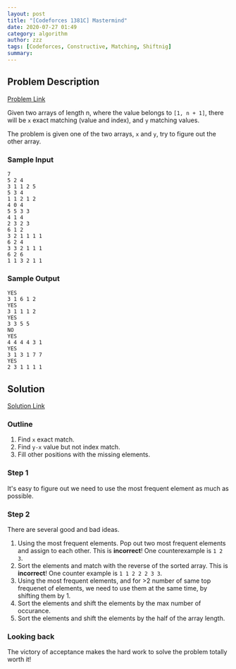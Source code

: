 ```yaml
---
layout: post
title: "[Codeforces 1381C] Mastermind"
date: 2020-07-27 01:49
category: algorithm
author: zzz
tags: [Codeforces, Constructive, Matching, Shiftnig]
summary: 
---
```


## Problem Description
[Problem Link](https://codeforces.com/problemset/problem/1381/C)

Given two arrays of length n, where the value belongs to `[1, n + 1]`, there will be `x` exact matching (value and index), and `y` matching values.

The problem is given one of the two arrays, `x` and `y`, try to figure out the other array.

### Sample Input
```
7
5 2 4
3 1 1 2 5
5 3 4
1 1 2 1 2
4 0 4
5 5 3 3
4 1 4
2 3 2 3
6 1 2
3 2 1 1 1 1
6 2 4
3 3 2 1 1 1
6 2 6
1 1 3 2 1 1
```

### Sample Output
```
YES
3 1 6 1 2
YES
3 1 1 1 2
YES
3 3 5 5
NO
YES
4 4 4 4 3 1
YES
3 1 3 1 7 7
YES
2 3 1 1 1 1
```

## Solution
[Solution Link](https://codeforces.com/contest/1381/submission/88104504)

### Outline
1. Find `x` exact match.
2. Find `y-x` value but not index match.
3. Fill other positions with the missing elements.

### Step 1

It's easy to figure out we need to use the most frequent element as much as possible.

### Step 2

There are several good and bad ideas.

1. Using the most frequent elements. Pop out two most frequent elements and assign to each other. This is **incorrect**! One counterexample is `1 2 3`.
2. Sort the elements and match with the reverse of the sorted array. This is **incorrect**! One counter example is `1 1 2 2 2 3 3`.
3. Using the most frequent elements, and for >2 number of same top frequenet of elements, we need to use them at the same time, by shifting them by 1.
4. Sort the elements and shift the elements by the max number of occurance.
5. Sort the elements and shift the elements by the half of the array length.


### Looking back

The victory of acceptance makes the hard work to solve the problem totally worth it!

